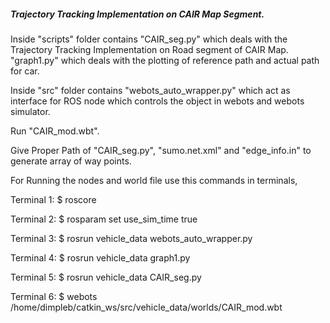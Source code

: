 ##### Trajectory Tracking Implementation on CAIR Map Segment.


Inside "scripts" folder contains "CAIR_seg.py" which deals with the Trajectory Tracking Implementation on Road segment of CAIR Map. "graph1.py" which deals with the plotting of reference path and actual path for car.

Inside "src" folder contains "webots_auto_wrapper.py" which act as interface for ROS node which controls the object in webots and webots simulator.

Run "CAIR_mod.wbt". 

Give Proper Path of "CAIR_seg.py", "sumo.net.xml" and "edge_info.in" to generate array of way points.



For Running the nodes and world file use this commands in terminals,

Terminal 1: $ roscore

Terminal 2: $ rosparam set use_sim_time true

Terminal 3: $ rosrun vehicle_data webots_auto_wrapper.py

Terminal 4: $ rosrun vehicle_data graph1.py

Terminal 5: $ rosrun vehicle_data CAIR_seg.py

Terminal 6: $ webots /home/dimpleb/catkin_ws/src/vehicle_data/worlds/CAIR_mod.wbt



